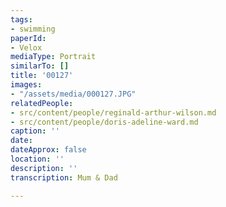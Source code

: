 ```yaml
---
tags:
- swimming
paperId:
- Velox
mediaType: Portrait
similarTo: []
title: '00127'
images:
- "/assets/media/000127.JPG"
relatedPeople:
- src/content/people/reginald-arthur-wilson.md
- src/content/people/doris-adeline-ward.md
caption: ''
date: 
dateApprox: false
location: ''
description: ''
transcription: Mum & Dad

---
```

